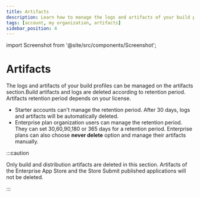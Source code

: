```yaml
---
title: Artifacts
description: Learn how to manage the logs and artifacts of your build profiles in Appcircle
tags: [account, my organization, artifacts]
sidebar_position: 4
---
```


import Screenshot from '@site/src/components/Screenshot';

# Artifacts

The logs and artifacts of your build profiles can be managed on the artifacts section.Build artifacts and logs are deleted according to retention period. Artifacts retention period depends on your license.

- Starter accounts can't manage the retention period. After 30 days, logs and artifacts will be automatically deleted.
- Enterprise plan organization users can manage the retention period. They can set 30,60,90,180 or 365 days for a retention period. Enterprise plans can also choose **never delete** option and manage their artifacts manually.

:::caution

Only build and distribution artifacts are deleted in this section. Artifacts of the Enterprise App Store and the Store Submit published applications will not be deleted.

:::

<Screenshot url='https://cdn.appcircle.io/docs/assets/myaccount-artifacts.png' />
